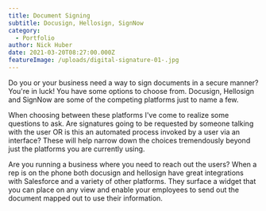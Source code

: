 ```yaml
---
title: Document Signing
subtitle: Docusign, Hellosign, SignNow
category:
  - Portfolio
author: Nick Huber
date: 2021-03-20T08:27:00.000Z
featureImage: /uploads/digital-signature-01-.jpg
---
```

Do you or your business need a way to sign documents in a secure manner? You're in luck! You have some options to choose from. Docusign, Hellosign and SignNow are some of the competing platforms just to name a few.

When choosing between these platforms I've come to realize some questions to ask. Are signatures going to be requested by someone talking with the user OR is this an automated process invoked by a user via an interface? These will help narrow down the choices tremendously beyond just the platforms you are currently using.

Are you running a business where you need to reach out the users? When a rep is on the phone both docusign and hellosign have great integrations with Salesforce and a variety of other platforms. They surface a widget that you can place on any view and enable your employees to send out the document mapped out to use their information.